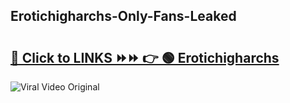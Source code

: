 
 ## Erotichigharchs-Only-Fans-Leaked

# <h2><a href="https://clipsfans.com/Erotichigharchs&ref=git">🔗 Click to LINKS ⏩⏩ 👉 🟢 Erotichigharchs </a></h2>

<a href="https://clipsfans.com/Erotichigharchs&ref=git" rel="nofollow" data-target="animated-image.originalLink"><img src="https://i.ibb.co.com/xMMVF88/686577567.gif" alt="Viral Video Original" style="max-width: 100%; display: inline-block;" data-target="animated-image.originalImage"></a>

